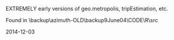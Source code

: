 EXTREMELY early versions of geo.metropolis, tripEstimation, etc.

Found in \backup\azimuth-OLD\backup9June04\CODE\R\src

2014-12-03
